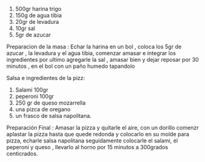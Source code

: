 1. 500gr harina trigo
2. 150g de agua tibia
3. 20gr de levadura
4. 10gr sal
5. 5gr de azucar

Preparacion de la masa : Echar la harina en un bol , coloca los 5gr de azucar , la levadura y el agua tibia, comenzar amasar e integrar los ingredientes por ultimo agregarle la sal , amasar bien y dejar reposar por 30 minutos , en el bol con un paño humedo tapandolo

Salsa e ingredientes de la pizz:

1. Salami 100gr
2. peperoni 100gr
3. 250 gr de queso mozarrella
4. una pizca de oregano
5. un frasco de salsa napolitana.

Preparación Final :
Amasar la pizza y quitarle el aire, con un dorillo comenzr aplastar la pizza hasta que quede redonda y colocarlo en su molde para pizza, echarle salsa napolitana seguidamente colocarle el salami, el peperoni y queso , llevarlo al horno por 15 minutos a 300grados centicrados.
